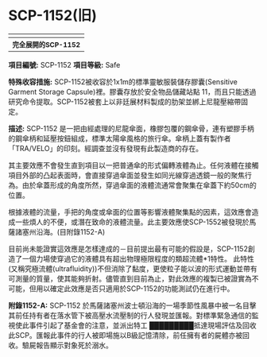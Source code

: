 # SCP-1152(旧)
                        


<table class='wiki-content-table'>
 <tr>
  <td colspan='2'
      rowspan='1' />
 </tr>
 <tr>
  <th colspan='2'
      rowspan='1'>
   <sup>&#23436;&#20840;&#23637;&#38283;&#30340;SCP-1152</sup>
  </th>
 </tr>
</table>


**項目編號:** SCP-1152
**項目等級:** Safe

**特殊收容措施:** SCP-1152被收容於1x1m的標準靈敏服裝儲存膠囊(Sensitive Garment Storage Capsule)裡。膠囊存放於安全物品儲藏站點 11，而且只能透過研究命令提取。SCP-1152被套上以非廷展材料製成的肋架並綁上尼龍壓縮帶固定。

**描述:** SCP-1152 是一把由經處理的尼龍傘面，橡膠包覆的鋼傘骨，連有塑膠手柄的鋼傘柄和延壓按鈕組成，標準太陽傘風格的旅行傘。傘柄上蓋有製作者「TRA/VELO」的印刻。經調查並沒有發現有此製造商的存在。

其主要效應不會發生直到項目以一把普通傘的形式偏轉液體為止。任何液體在接觸項目外部的凸起表面時，會直接穿過傘面並發生如同光線穿過透鏡一般的聚焦行為。由於傘蓋形成的角度所然，穿過傘面的液體流通常會聚集在傘蓋下約50cm的位置。

根據液體的流量，手把的角度或傘面的位置等影響液體聚集點的因素，這效應會造成一些煩人的不便，或潛在致命的液體流量。此主要效應使SCP-1552被發現於馬薩諸塞州沿海。(目附錄1152-A)

目前尚未能證實這效應是怎樣達成的－目前提出最有可能的假設是，SCP-1152創造了一個力場使穿過它的液體具有超出物理極限程度的類超流體*1特性。 此特性(又稱究極流體(ultrafluidity))不但消除了黏度，更使粒子能以波的形式運動並帶有可測量的質量，使其能夠折射。儘管直到目前為止，對此效應的複製已被證實為不可能，但用以確定此效應是否只適用於SCP-1152的功能測試仍在進行中。

**附錄1152-A:**  SCP-1152 於馬薩諸塞州波士頓沿海的一場季節性風暴中被一名目擊其前任持有者在落水管下被高壓水流壓制的行人發現並匯報。對標準緊急通信的監視使此事件引起了基金會的注意，並派出特工 █████████抵達現場評估及回收此SCP。匯報此事件的行人被即場施以B級記憶清除，前任擁有者的屍體亦被回收。驗屍報告顯示對象死於溺水。


                    